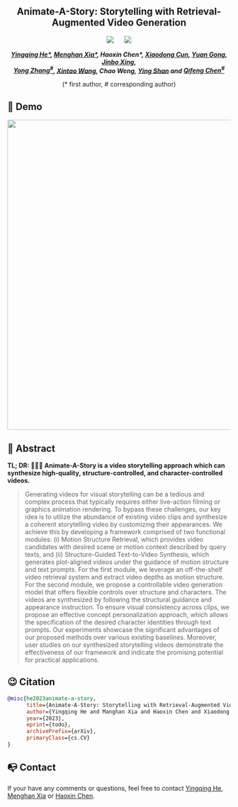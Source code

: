 <div align="center">

<h2>Animate-A-Story: Storytelling with Retrieval-Augmented Video Generation</h2> 

 <a href='https://arxiv.org/abs/2307.06940'><img src='https://img.shields.io/badge/ArXiv-2305.18247-red'></a> &nbsp;&nbsp;&nbsp;&nbsp;&nbsp;<a href='https://VideoCrafter.github.io/Animate-A-Story'><img src='https://img.shields.io/badge/Project-Page-Green'></a> 
  

_**[Yingqing He*](https://github.com/YingqingHe), [Menghan Xia*](https://menghanxia.github.io/), Haoxin Chen*, [Xiaodong Cun](http://vinthony.github.io/), [Yuan Gong](https://github.com/yuanygong), [Jinbo Xing](https://doubiiu.github.io/),<br> 
[Yong Zhang<sup>#](https://yzhang2016.github.io), [Xintao Wang](https://xinntao.github.io/), Chao Weng, [Ying Shan](https://scholar.google.com/citations?hl=zh-CN&user=4oXBp9UAAAAJ) and [Qifeng Chen<sup>#](https://cqf.io/)**_

(* first author, # corresponding author)

</div>

## 🥳 Demo
<p align="center"> <img src="assets/demo1.gif" width="700px"> </p>


## 🔆 Abstract
<b>TL; DR: 🤗🤗🤗 **Animate-A-Story** is a video storytelling approach which can synthesize high-quality, structure-controlled, and character-controlled videos.</b>

> Generating videos for visual storytelling can be a tedious and complex process that typically requires either live-action filming or graphics animation rendering.
To bypass these challenges, our key idea is to utilize the abundance of existing video clips and synthesize a coherent storytelling video by customizing their appearances. 
We achieve this by developing a framework comprised of two functional modules: (i) Motion Structure Retrieval, which provides video candidates with desired scene or motion context described by query texts, and (ii) Structure-Guided Text-to-Video Synthesis, which generates plot-aligned videos under the guidance of motion structure and text prompts.
For the first module, we leverage an off-the-shelf video retrieval system and extract video depths as motion structure. 
For the second module, we propose a controllable video generation model that offers flexible controls over structure and characters. The videos are synthesized by following the structural guidance and appearance instruction. To ensure visual consistency across clips, we propose an effective concept personalization approach, which allows the specification of the desired character identities through text prompts.
Our experiments showcase the significant advantages of our proposed methods over various existing baselines. Moreover, user studies on our synthesized storytelling videos demonstrate the effectiveness of our framework and indicate the promising potential for practical applications.


## 😉 Citation
```bib
@misc{he2023animate-a-story,
      title={Animate-A-Story: Storytelling with Retrieval-Augmented Video Generation}, 
      author={Yingqing He and Manghan Xia and Haoxin Chen and Xiaodong Cun and Yuan Gong and Jinbo Xing and Yong Zhang and Xintao Wang and Chao Weng and Ying Shan and Qifeng Chen},
      year={2023},
      eprint={todo},
      archivePrefix={arXiv},
      primaryClass={cs.CV}
}
```
## 📭 Contact
If your have any comments or questions, feel free to contact [Yingqing He](yhebm@connect.ust.hk), [Menghan Xia](menghanxyz@gmail.com) or [Haoxin Chen](jszxchx@126.com).
